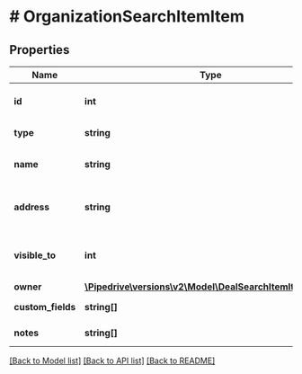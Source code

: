 # # OrganizationSearchItemItem

## Properties

Name | Type | Description | Notes
------------ | ------------- | ------------- | -------------
**id** | **int** | The ID of the organization | [optional]
**type** | **string** | The type of the item | [optional]
**name** | **string** | The name of the organization | [optional]
**address** | **string** | The address of the organization | [optional]
**visible_to** | **int** | The visibility of the organization | [optional]
**owner** | [**\Pipedrive\versions\v2\Model\DealSearchItemItemOwner**](DealSearchItemItemOwner.md) |  | [optional]
**custom_fields** | **string[]** | Custom fields | [optional]
**notes** | **string[]** | An array of notes | [optional]

[[Back to Model list]](../../README.md#models) [[Back to API list]](../../README.md#endpoints) [[Back to README]](../../README.md)
